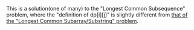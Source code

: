 This is a solution(one of many) to the "Longest Common Subsequence" problem, where the "definition of dp[i][j]" is slightly different from [that of the "Longest Common Subarray/Substring" problem](https://github.com/genxium/Leetcode/tree/master/p718_Maximum_Length_of_Repeated_Subarray).
